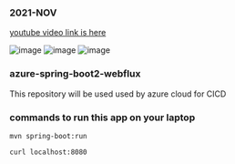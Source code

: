 ### 2021-NOV

[youtube video link is here](https://www.youtube.com/watch?v=gvnVXxKgtIo)

![image](https://user-images.githubusercontent.com/2442530/141686255-d9cc7008-a4b7-4a34-bdf8-4156cc33dcf7.png)
![image](https://user-images.githubusercontent.com/2442530/141615590-4c7e5725-b542-45e2-94c2-7c66ea217c2d.png)
![image](https://user-images.githubusercontent.com/2442530/141615612-7fed381c-3c52-4755-a54a-9a3e95cfe0da.png)


### azure-spring-boot2-webflux
This repository will be used used by azure cloud for CICD

### commands to run this app on your laptop

	mvn spring-boot:run
	
	curl localhost:8080
